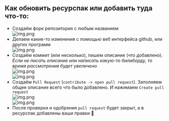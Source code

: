 ## Как обновить ресурспак или добавить туда что-то:

- Создаём форк репозитория с любым названием\
  ![img.png](../qwertied-s-resoursepack/.github/readme/img.png)
- Делаем какие-то изменения с помощью веб интерфейса github, или других программ\
  ![img.png](../qwertied-s-resoursepack/.github/readme/img1.png)
- Создаём коммит (или несколько), пишем описание (что добавлено). *Если не писать описание или написать какую-то билиберду, то время рассмотрения будет увеличено* \
  ![img.png](../qwertied-s-resoursepack/.github/readme/img2.png) 
  \
  ![img.png](../qwertied-s-resoursepack/.github/readme/img3.png)
- Создаём `Pull Request` (`contribute -> open pull request`). Заполняем общее описание всего что было добавлено. И нажимаем `Create pull request` \
  ![img.png](../qwertied-s-resoursepack/.github/readme/img4.png)
  \
  ![img.png](../qwertied-s-resoursepack/.github/readme/img5.png)
- После проверки и одобрения `pull request` будет закрыт, а в ресурспак добавлены ваши правки 🥳